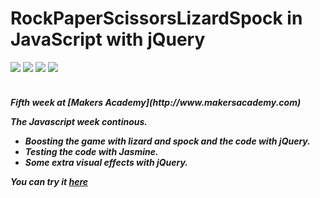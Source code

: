 RockPaperScissorsLizardSpock in JavaScript with jQuery
========================================================
<div>
<img src = https://img.shields.io/badge/%20-GitHub-orange.svg>
<img src = https://img.shields.io/badge/%20-Javascript-FF3399.svg>
<img src = https://img.shields.io/badge/%20-Jasmine-666699.svg>
<img src = https://img.shields.io/badge/%20-jQuery-006699.svg>
</div>
<br>

<h5> Fifth week at [Makers Academy](http://www.makersacademy.com) 

The Javascript week continous.
  - Boosting the game with lizard and spock and the code with jQuery.
  - Testing the code with Jasmine.
  - Some extra visual effects with jQuery.
  

You can try it [here](http://rock-paper-spock.herokuapp.com)

